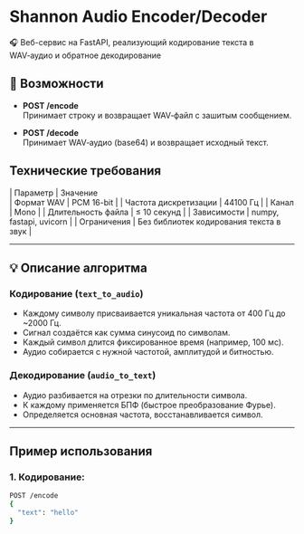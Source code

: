# Shannon Audio Encoder/Decoder

🎧 Веб-сервис на FastAPI, реализующий кодирование текста в WAV‑аудио и обратное декодирование

## 🚀 Возможности

- **POST /encode**  
  Принимает строку и возвращает WAV‑файл с зашитым сообщением.

- **POST /decode**  
  Принимает WAV‑аудио (base64) и возвращает исходный текст.



## Технические требования

| Параметр               | Значение                     
| Формат WAV             | PCM 16-bit                   |
| Частота дискретизации  | 44100 Гц                     |
| Канал                  | Mono                         |
| Длительность файла     | ≤ 10 секунд                  |
| Зависимости            | numpy, fastapi, uvicorn      |
| Ограничения            | Без библиотек кодирования текста в звук |

---

## 💡 Описание алгоритма

### Кодирование (`text_to_audio`)
- Каждому символу присваивается уникальная частота от 400 Гц до ~2000 Гц.
- Сигнал создаётся как сумма синусоид по символам.
- Каждый символ длится фиксированное время (например, 100 мс).
- Аудио собирается с нужной частотой, амплитудой и битностью.

### Декодирование (`audio_to_text`)
- Аудио разбивается на отрезки по длительности символа.
- К каждому применяется БПФ (быстрое преобразование Фурье).
- Определяется основная частота, восстанавливается символ.

---

## Пример использования

### 1. Кодирование:
```bash
POST /encode
{
  "text": "hello"
}
